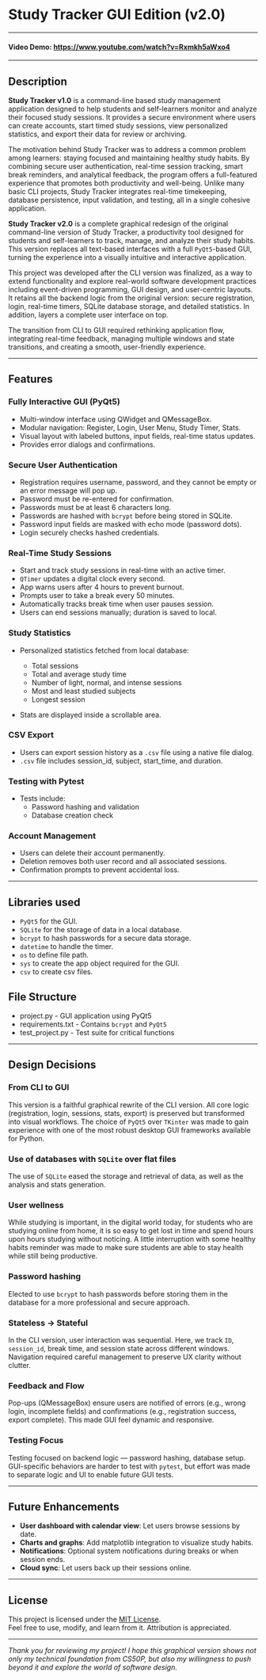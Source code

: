 # Study Tracker GUI Edition (v2.0)

---
#### Video Demo: https://www.youtube.com/watch?v=Rxmkh5aWxo4
---

## Description

**Study Tracker v1.0** is a command-line based study management application designed to help students and self-learners monitor and analyze their focused study sessions. It provides a secure environment where users can create accounts, start timed study sessions, view personalized statistics, and export their data for review or archiving.

The motivation behind Study Tracker was to address a common problem among learners: staying focused and maintaining healthy study habits. By combining secure user authentication, real-time session tracking, smart break reminders, and analytical feedback, the program offers a full-featured experience that promotes both productivity and well-being. Unlike many basic CLI projects, Study Tracker integrates real-time timekeeping, database persistence, input validation, and testing, all in a single cohesive application.

**Study Tracker v2.0** is a complete graphical redesign of the original command-line version of Study Tracker, a productivity tool designed for students and self-learners to track, manage, and analyze their study habits. This version replaces all text-based interfaces with a full `PyQt5`-based GUI, turning the experience into a visually intuitive and interactive application.

This project was developed after the CLI version was finalized, as a way to extend functionality and explore real-world software development practices including event-driven programming, GUI design, and user-centric layouts. It retains all the backend logic from the original version: secure registration, login, real-time timers, SQLite database storage, and detailed statistics. In addition, layers a complete user interface on top.

The transition from CLI to GUI required rethinking application flow, integrating real-time feedback, managing multiple windows and state transitions, and creating a smooth, user-friendly experience.

---

## Features

### Fully Interactive GUI (PyQt5)

* Multi-window interface using QWidget and QMessageBox.
* Modular navigation: Register, Login, User Menu, Study Timer, Stats.
* Visual layout with labeled buttons, input fields, real-time status updates.
* Provides error dialogs and confirmations.

### Secure User Authentication

* Registration requires username, password, and they cannot be empty or an error message will pop up.
* Password must be re-entered for confirmation.
* Passwords must be at least 6 characters long.
* Passwords are hashed with `bcrypt` before being stored in SQLite.
* Password input fields are masked with echo mode (password dots).
* Login securely checks hashed credentials.

### Real-Time Study Sessions

* Start and track study sessions in real-time with an active timer.
* `QTimer` updates a digital clock every second.
* App warns users after 4 hours to prevent burnout.
* Prompts user to take a break every 50 minutes.
* Automatically tracks break time when user pauses session.
* Users can end sessions manually; duration is saved to local.

### Study Statistics

* Personalized statistics fetched from local database:
  * Total sessions
  * Total and average study time
  * Number of light, normal, and intense sessions
  * Most and least studied subjects
  * Longest session

* Stats are displayed inside a scrollable area.

### CSV Export

* Users can export session history as a `.csv` file using a native file dialog.
* `.csv` file includes session_id, subject, start_time, and duration.

### Testing with Pytest

* Tests include:
  * Password hashing and validation
  * Database creation check

### Account Management

* Users can delete their account permanently.
* Deletion removes both user record and all associated sessions.
* Confirmation prompts to prevent accidental loss.

---

## Libraries used

* `PyQt5` for the GUI.
* `SQLite` for the storage of data in a local database.
* `bcrypt` to hash passwords for a secure data storage.
* `datetime` to handle the timer.
* `os` to define file path.
* `sys` to create the app object required for the GUI.
* `csv` to create csv files.

## File Structure

- project.py          - GUI application using PyQt5
- requirements.txt    - Contains `bcrypt` and `PyQt5`
- test_project.py     - Test suite for critical functions

---

## Design Decisions

### From CLI to GUI

This version is a faithful graphical rewrite of the CLI version. All core logic (registration, login, sessions, stats, export) is preserved but transformed into visual workflows. The choice of `PyQt5` over `TKinter` was made to gain experience with one of the most robust desktop GUI frameworks available for Python.

### Use of databases with `SQLite` over flat files

The use of `SQLite` eased the storage and retrieval of data, as well as the analysis and stats generation.

### User wellness

While studying is important, in the digital world today, for students who are studying online from home, it is so easy to get lost in time and spend hours upon hours studying without noticing. A little interruption with some healthy habits reminder was made to make sure students are able to stay health while still being productive.

### Password hashing

Elected to use `bcrypt` to hash passwords before storing them in the database for a more professional and secure approach.

### Stateless → Stateful

In the CLI version, user interaction was sequential. Here, we track `ID`, `session_id`, break time, and session state across different windows. Navigation required careful management to preserve UX clarity without clutter.

### Feedback and Flow

Pop-ups (QMessageBox) ensure users are notified of errors (e.g., wrong login, incomplete fields) and confirmations (e.g., registration success, export complete). This made GUI feel dynamic and responsive.

### Testing Focus

Testing focused on backend logic — password hashing, database setup. GUI-specific behaviors are harder to test with `pytest`, but effort was made to separate logic and UI to enable future GUI tests.

---

## Future Enhancements

* **User dashboard with calendar view**: Let users browse sessions by date.
* **Charts and graphs**: Add matplotlib integration to visualize study habits.
* **Notifications**: Optional system notifications during breaks or when session ends.
* **Cloud sync**: Let users back up their sessions online.

---

## License

This project is licensed under the [MIT License](LICENSE).  
Feel free to use, modify, and learn from it. Attribution is appreciated.

---

*Thank you for reviewing my project! I hope this graphical version shows not only my technical foundation from CS50P, but also my willingness to push beyond it and explore the world of software design.*
